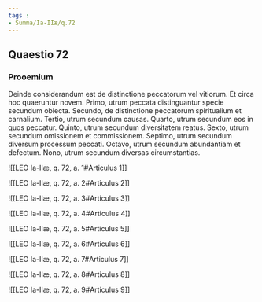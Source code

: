 ```yaml
---
tags : 
- Summa/Ia-IIæ/q.72
---
```


## Quaestio 72

### Prooemium

Deinde considerandum est de distinctione peccatorum vel vitiorum. Et circa hoc quaeruntur novem. Primo, utrum peccata distinguantur specie secundum obiecta. Secundo, de distinctione peccatorum spiritualium et carnalium. Tertio, utrum secundum causas. Quarto, utrum secundum eos in quos peccatur. Quinto, utrum secundum diversitatem reatus. Sexto, utrum secundum omissionem et commissionem. Septimo, utrum secundum diversum processum peccati. Octavo, utrum secundum abundantiam et defectum. Nono, utrum secundum diversas circumstantias.

![[LEO Ia-IIæ, q. 72, a. 1#Articulus 1]]

![[LEO Ia-IIæ, q. 72, a. 2#Articulus 2]]

![[LEO Ia-IIæ, q. 72, a. 3#Articulus 3]]

![[LEO Ia-IIæ, q. 72, a. 4#Articulus 4]]

![[LEO Ia-IIæ, q. 72, a. 5#Articulus 5]]

![[LEO Ia-IIæ, q. 72, a. 6#Articulus 6]]

![[LEO Ia-IIæ, q. 72, a. 7#Articulus 7]]

![[LEO Ia-IIæ, q. 72, a. 8#Articulus 8]]

![[LEO Ia-IIæ, q. 72, a. 9#Articulus 9]]

